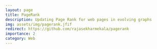 ```yaml
---
layout: page
title: PageRank
description: Updating Page Rank for web pages in evolving graphs
img: assets/img/pagerank.jfif
redirect: https://github.com/rajasekharmekala/pagerank
importance: 2
category: Web
---
```

